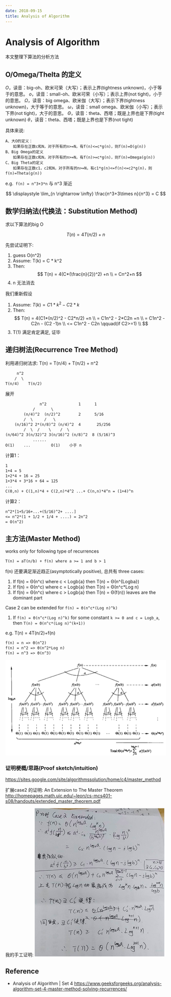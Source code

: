 ```yaml
---
date: 2018-09-15
title: Analysis of Algorithm
---
```

# Analysis of Algorithm
本文整理下算法的分析方法

##  O/Omega/Thelta 的定义
$Ο$，读音：big-oh、欧米可荣（大写）；表示上界(tightness unknown)，小于等于的意思。
$ο$，读音：small-oh、欧米可荣（小写）；表示上界(not tight)，小于的意思。
$Ω$，读音：big omega、欧米伽（大写）；表示下界(tightness unknown)，大于等于的意思。
$ω$，读音：small omega、欧米伽（小写）；表示下界(not tight)，大于的意思。
$Θ$，读音：theta、西塔；既是上界也是下界(tight unknown)
$θ$，读音：theta、西塔；既是上界也是下界(not tight)

具体来说:

    A、大O的定义：
    　　如果存在正数c和N，对于所有的n>=N，有f(n)<=c*g(n)，则f(n)=O(g(n))
    B、Big Omega的定义
    　　如果存在正数c和N，对于所有的n>=N，有f(n)>=c*g(n)，则f(n)=Omega(g(n))
    C、Big Theta的定义
    　　如果存在正数c1，c2和N，对于所有的n>=N，有c1*g(n)<=f(n)<=c2*g(n)，则f(n)=Theta(g(n))

e.g.` f(n) = n^3+3*n` 与 n^3 渐近

$$
\displaystyle \lim_{n \rightarrow \infty} \frac{n^3+3\times n}{n^3} = C
$$

## 数学归纳法(代换法：Substitution Method)
求以下算法的big O

$$ T(n) = 4T(n/2) + n $$

先尝试证明下: 

1. guess O(n^2)
2. Assume: T(k) = C * k^2
3. Then: 
$$ 
T(n) = 4(C*(\frac{n}{2})^2) +n \\
    = Cn^2+n
$$
4. n 无法消去

我们重新假设
1. Assume: $T(k) = C1 * k^2 - C2*k$
2. Then: 
$$ 
T(n) = 4(C1*(n/2)^2 - C2*n/2) +n \\
    = C1n^2 - 2*C2n +n  \\
    = C1n^2 - C2n - (C2 -1)n    \\
    <= C1n^2 - C2n      \qquad(if C2>=1)  \\
$$
3. T(1) 满足肯定满足, 证毕

## 递归树法(Recurrence Tree Method)
利用递归树法求: T(n) = T(n/4) + T(n/2) + n^2

         n^2
        /  \
    T(n/4)    T(n/2)

展开

                   n^2              1      1
                /       \
            (n/4)^2  (n/2)^2        2      5/16
            /  \     /   \
        (n/16)^2 2*(n/8)^2 (n/4)^2  4       25/256
            /  \  /    \    /  \
    (n/64)^2 3(n/32)^2 3(n/16)^2 (n/8)^2  8 (5/16)^3
                ......
    O(1)    ...         O(1)    小于 n

计算1：

    1
    1+4 = 5
    1+2*4 + 16 = 25
    1+3*4 + 3*16 + 64 = 125
    ...
    C(0,n) + C(1,n)*4 + C(2,n)*4^2 ...+ C(n,n)*4^n = (1+4)^n

计算2：

    n^2*[1+5/16+...+(5/16)^2+ ....]
    <= n^2*(1 + 1/2 + 1/4 + ....) = 2n^2
    = O(n^2)

## 主方法(Master Method)
works only for following type of recurrences 

    T(n) = aT(n/b) + f(n) where a >= 1 and b > 1

f(n) 还要满足渐近趋正(asymptotically positive), 总共有 three cases:
1. If f(n) = Θ(n^c) where c < Logb{a} then T(n) = Θ(n^{Logba})  
2. If f(n) = Θ(n^c) where c = Logb{a} then T(n) = Θ(n^c*Log n)
3. If f(n) = Θ(n^c) where c > Logb{a} then T(n) = Θ(f(n))       leaves are the dominant part

Case 2 can be extended for `f(n) = Θ(n^c*(Log n)^k)`
1. If `f(n) = Θ(n^c*(Log n)^k)` for some constant `k >= 0 and c = Logb_a`, then `T(n) = Θ(n^c*(Log n)^(k+1))`

e.g. T(n) = 4T(n/2)+f(n)

    f(n) = n => Θ(n^2)
    f(n) = n^2 => Θ(n^2*Log n)
    f(n) = n^3 => Θ(n^3)

![](/img/algo/master-theorem-tree.png)

### 证明梗概/思路(Proof sketch/intuition)
https://sites.google.com/site/algorithmssolution/home/c4/master_method

扩展case2 的证明: An Extension to The Master Theorem
http://homepages.math.uic.edu/~leon/cs-mcs401-s08/handouts/extended_master_theorem.pdf

我的手工证明:
![](/img/algo/master-theorem-case2-extended-proof.png)

## Reference
- Analysis of Algorithm | Set 4 
 https://www.geeksforgeeks.org/analysis-algorithm-set-4-master-method-solving-recurrences/